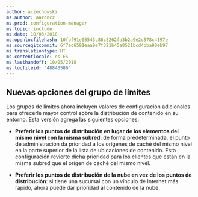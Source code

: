 ```yaml
---
author: aczechowski
ms.author: aaroncz
ms.prod: configuration-manager
ms.topic: include
ms.date: 10/03/2018
ms.openlocfilehash: 10fbf91e05543c86c5262fa3b2a9e2c578c4197e
ms.sourcegitcommit: 6f7ec6591eaa9e7f321b45a8521bcd4bba90eb97
ms.translationtype: HT
ms.contentlocale: es-ES
ms.lasthandoff: 10/05/2018
ms.locfileid: "48843586"
---
```

## <a name="bkmk_bgoptions"></a> Nuevas opciones del grupo de límites
<!--1358749-->

Los grupos de límites ahora incluyen valores de configuración adicionales para ofrecerle mayor control sobre la distribución de contenido en su entorno. Esta versión agrega las siguientes opciones:

- **Preferir los puntos de distribución en lugar de los elementos del mismo nivel con la misma subred**: de forma predeterminada, el punto de administración da prioridad a los orígenes de caché del mismo nivel en la parte superior de la lista de ubicaciones de contenido. Esta configuración revierte dicha prioridad para los clientes que están en la misma subred que el origen de caché del mismo nivel.  

- **Preferir los puntos de distribución de la nube en vez de los puntos de distribución**: si tiene una sucursal con un vínculo de Internet más rápido, ahora puede dar prioridad al contenido de la nube.  


